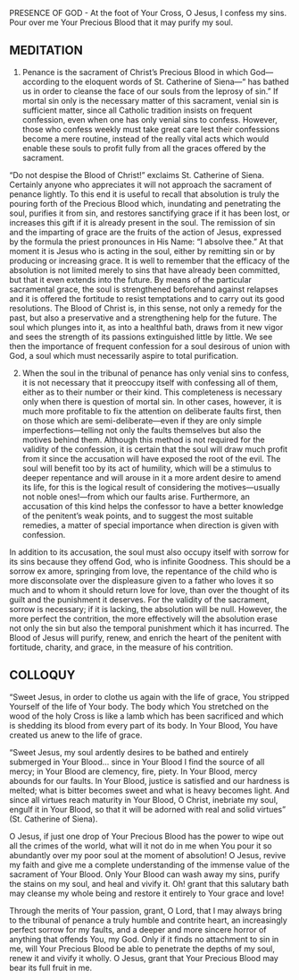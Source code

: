 PRESENCE OF GOD - At the foot of Your Cross, O Jesus, I confess my sins. Pour over me Your Precious Blood that it may purify my soul.

## MEDITATION

1. Penance is the sacrament of Christ’s Precious Blood in which God—according to the eloquent words of St. Catherine of Siena—“ has bathed us in order to cleanse the face of our souls from the leprosy of sin.” If mortal sin only is the necessary matter of this sacrament, venial sin is sufficient matter, since all Catholic tradition insists on frequent confession, even when one has only venial sins to confess. However, those who confess weekly must take great care lest their confessions become a mere routine, instead of the really vital acts which would enable these souls to profit fully from all the graces offered by the sacrament.

“Do not despise the Blood of Christ!” exclaims St. Catherine of Siena. Certainly anyone who appreciates it will not approach the sacrament of penance lightly. To this end it is useful to recall that absolution is truly the pouring forth of the Precious Blood which, inundating and penetrating the soul, purifies it from sin, and restores sanctifying grace if it has been lost, or increases this gift if it is already present in the soul. The remission of sin and the imparting of grace are the fruits of the action of Jesus, expressed by the formula the priest pronounces in His Name: “I absolve thee.” At that moment it is Jesus who is acting in the soul, either by remitting sin or by producing or increasing grace. It is well to remember that the efficacy of the absolution is not limited merely to sins that have already been committed, but that it even extends into the future. By means of the particular sacramental grace, the soul is strengthened beforehand against relapses and it is offered the fortitude to resist temptations and to carry out its good resolutions. The Blood of Christ is, in this sense, not only a remedy for the past, but also a preservative and a strengthening help for the future. The soul which plunges into it, as into a healthful bath, draws from it new vigor and sees the strength of its passions extinguished little by little. We see then the importance of frequent confession for a soul desirous of union with God, a soul which must necessarily aspire to total purification.


2. When the soul in the tribunal of penance has only venial sins to confess, it is not necessary that it preoccupy itself with confessing all of them, either as to their number or their kind. This completeness is necessary only when there is question of mortal sin. In other cases, however, it is much more profitable to fix the attention on deliberate faults first, then on those which are semi-deliberate—even if they are only simple imperfections—telling not only the faults themselves but also the motives behind them. Although this method is not required for the validity of the confession, it is certain that the soul will draw much profit from it since the accusation will have exposed the root of the evil. The soul will benefit too by its act of humility, which will be a stimulus to deeper repentance and will arouse in it a more ardent desire to amend its life, for this is the logical result of considering the motives—usually not noble ones!—from which our faults arise. Furthermore, an accusation of this kind helps the confessor to have a better knowledge of the penitent’s weak points, and to suggest the most suitable remedies, a matter of special importance when direction is given with confession.

In addition to its accusation, the soul must also occupy itself with sorrow for its sins because they offend God, who is infinite Goodness. This should be a sorrow ex amore, springing from love, the repentance of the child who is more disconsolate over the displeasure given to a father who loves it so much and to whom it should return love for love, than over the thought of its guilt and the punishment it deserves. For the validity of the sacrament, sorrow is necessary; if it is lacking, the absolution will be null. However, the more perfect the contrition, the more effectively will the absolution erase not only the sin but also the temporal punishment which it has incurred. The Blood of Jesus will purify, renew, and enrich the heart of the penitent with fortitude, charity, and grace, in the measure of his contrition.

## COLLOQUY

“Sweet Jesus, in order to clothe us again with the life of grace, You stripped Yourself of the life of Your body. The body which You stretched on the wood of the holy Cross is like a lamb which has been sacrificed and which is shedding its blood from every part of its body. In Your Blood, You have created us anew to the life of grace.

“Sweet Jesus, my soul ardently desires to be bathed and entirely submerged in Your Blood... since in Your Blood I find the source of all mercy; in Your Blood are clemency, fire, piety. In Your Blood, mercy abounds for our faults. In Your Blood, justice is satisfied and our hardness is melted; what is bitter becomes sweet and what is heavy becomes light. And since all virtues reach maturity in Your Blood, O Christ, inebriate my soul, engulf it in Your Blood, so that it will be adorned with real and solid virtues” (St. Catherine of Siena).

O Jesus, if just one drop of Your Precious Blood has the power to wipe out all the crimes of the world, what will it not do in me when You pour it so abundantly over my poor soul at the moment of absolution! O Jesus, revive my faith and give me a complete understanding of the immense value of the sacrament of Your Blood. Only Your Blood can wash away my sins, purify the stains on my soul, and heal and vivify it. Oh! grant that this salutary bath may cleanse my whole being and restore it entirely to Your grace and love!

Through the merits of Your passion, grant, O Lord, that I may always bring to the tribunal of penance a truly humble and contrite heart, an increasingly perfect sorrow for my faults, and a deeper and more sincere horror of anything that offends You, my God. Only if it finds no attachment to sin in me, will Your Precious Blood be able to penetrate the depths of my soul, renew it and vivify it wholly. O Jesus, grant that Your Precious Blood may bear its full fruit in me.
